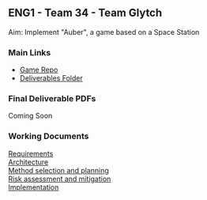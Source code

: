 ## ENG1 - Team 34 - Team Glytch


Aim: Implement "Auber", a game based on a Space Station

### Main Links

- [Game Repo](https://github.com/ENG-Team-7/Auber-Code)
- [Deliverables Folder](https://github.com/ENG-Team-7/Assesment1)

### Final Deliverable PDFs

Coming Soon

### Working Documents

[Requirements](https://docs.google.com/document/d/1w7NFb4JXc8tx5HeDdYgFVSvcDVuiGm2iYuOhWR3eAvc/edit?usp=sharing)  
[Architecture](https://docs.google.com/document/d/1qtFZ9iMuvwQFzuvSnq7lmFzx-_RAAiM-DJY0XYtIRf4/edit?usp=sharing)  
[Method selection and planning](https://docs.google.com/document/d/1iki4rhLIkLU9ujOljruKGcXRrasCD6WVHxGN-LO7BOQ/edit?usp=sharing)  
[Risk assessment and mitigation](https://docs.google.com/document/d/1lqlgiCngfJ1yH1zHD5YcO_YxZjUvNjgKbjFSpEYD854/edit?usp=sharing)  
[Implementation](https://docs.google.com/document/d/1FGIK8EAoy-vDE7KJZ91XOxwWXn1c6ALf_iLaX-246lI/edit?usp=sharing)  

